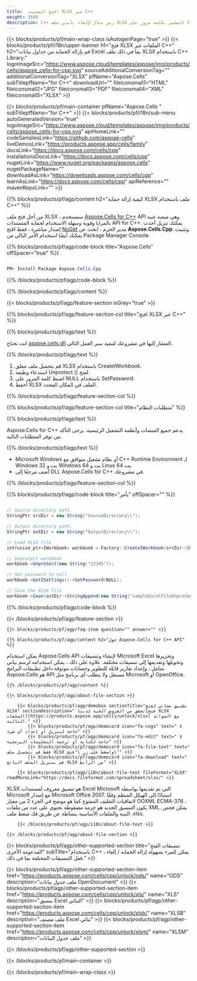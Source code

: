 ```yaml
---
title:  افتح المستند XLSX عبر C++
weight: 3680
description: C++ رمز مثال لإلغاء تأمين ملف XLSX المحمي بكلمة مرور على C++ بيئة وقت التشغيل لـ Windows 32 بت و Windows 64 بت و Linux 64 بت.
---
```

{{< blocks/products/pf/main-wrap-class isAutogenPage="true" >}}
{{< blocks/products/pf/i18n/upper-banner h1="فتح XLSX الملفات عبر C++" h2="قم بإزالة الحماية من جداول بيانات Excel بما في ذلك ملف XLSX باستخدام C++ Library." logoImageSrc="https://www.aspose.cloud/templates/aspose/img/products/cells/aspose_cells-for-cpp.svg" sourceAdditionalConversionTag="" additionalConversionTag="XLSX" pfName="Aspose.Cells" subTitlepfName="for C++" downloadUrl="" fileiconsmall1="HTML" fileiconsmall2="JPG" fileiconsmall3="PDF" fileiconsmall4="XML" fileiconsmall5="XLSX" >}}

{{< blocks/products/pf/main-container pfName="Aspose.Cells " subTitlepfName="for C++" >}}
{{< blocks/products/pf/i18n/sub-menu autoGeneratedVersion="true" logoImageSrc="https://www.aspose.cloud/templates/aspose/img/products/cells/aspose_cells-for-cpp.svg" apiHomeLink="" codeSamplesLink="https://github.com/aspose-cells" liveDemosLink="https://products.aspose.app/cells/family" docsLink="https://docs.aspose.com/cells/cpp" installationsDocsLink="https://docs.aspose.com/cells/cpp" nugetLink="https://www.nuget.org/packages/aspose.cells" nugetPackageName="" downloadAsLink="https://downloads.aspose.com/cells/cpp" learnAsLink="https://docs.aspose.com/cells/cpp" apiReference="" mavenRepoLink="" >}}

{{% blocks/products/pf/agp/content h2="كيفية إزالة حماية XLSX ملف باستخدام C++" %}}

 من أجل فتح ملف XLSX ، سنستخدم
 [Aspose.Cells for C++](https://products.aspose.com/cells/cpp) 
 API وهي منصة غنية بالمزايا وقوية وسهلة الاستخدام لحماية المستندات API for C++. يمكنك تنزيل أحدث إصدار مباشرة ، فقط افتح
 [NuGet](https://www.nuget.org/packages/aspose.cells) 
 مدير الحزم ، ابحث عن
 **Aspose.Cells.Cpp** 
 وتثبيت. يمكنك أيضًا استخدام الأمر التالي من Package Manager Console.

{{% blocks/products/pf/agp/code-block title="Aspose.Cells" offSpacer="true" %}}

```cs

PM> Install-Package Aspose.Cells.Cpp

```

{{% /blocks/products/pf/agp/code-block %}}

{{% /blocks/products/pf/agp/content %}}

{{< blocks/products/pf/agp/feature-section isGrey="true" >}}

{{% blocks/products/pf/agp/feature-section-col title="افتح XLSX عبر C++" %}}

{{% blocks/products/pf/agp/text %}}

 انت تحتاج
 [aspose.cells.dll](https://downloads.aspose.com/cells/cpp) 
 المشار إليها في مشروعك لتنفيذ سير العمل التالي.

{{% /blocks/products/pf/agp/text %}}

1.  قم بتحميل ملف مغلق XLSX باستخدام CreateIWorkbook.
1.  استدعاء وظيفة Unprotect () لفتح.
1.  اضبط كلمة المرور على NULL باستخدام SetPassword.
1.  احفظ XLSX الملف في المكان المحدد.

{{% /blocks/products/pf/agp/feature-section-col %}}

{{% blocks/products/pf/agp/feature-section-col title="متطلبات النظام" %}}

{{% blocks/products/pf/agp/text %}}

 Aspose.Cells for C++ يدعم جميع المنصات وأنظمة التشغيل الرئيسية. يرجى التأكد من توفر المتطلبات التالية.

{{% /blocks/products/pf/agp/text %}}

-  Microsoft Windows أو نظام تشغيل متوافق مع C++ Runtime Environment لـ Windows 32 بت و Windows 64 بت و Linux 64 بت.
-  أضف مرجعًا إلى DLL Aspose.Cells for C++ في مشروعك.

{{% /blocks/products/pf/agp/feature-section-col %}}

{{% blocks/products/pf/agp/code-block title="يأمر" offSpacer="" %}}

```cs

// Source directory path.
StringPtr srcDir = new String("SourceDirectory\\");

// Output directory path.
StringPtr outDir = new String("OutputDirectory\\");

// Load XLSX file
intrusive_ptr<IWorkbook> workbook = Factory::CreateIWorkbook(srcDir->StringAppend(new String("sampleExcelFileProtected.xlsx")));

// Unprotect workbook
workbook->Unprotect(new String("12345"));

// Set password to null
workbook->GetISettings()->SetPassword(NULL);

// Save the XLSX file
workbook->Save(outDir->StringAppend(new String("sampleExcelFileUnprotected_out.xlsx")));

```

{{% /blocks/products/pf/agp/code-block %}}

{{< /blocks/products/pf/agp/feature-section >}}

    {{< blocks/products/pf/agp/faq-item question="" answer="" >}}
 

<!-- aboutfile Starts -->

    {{% blocks/products/pf/agp/content h2="حول Aspose.Cells for C++ API" %}}

 يمكن استخدام Aspose.Cells API لإنشاء وتنسيقات Microsoft Excel وتحريرها وتحويلها وتقديمها إلى تنسيقات مختلفة. علاوة على ذلك ، يمكن استخدامه لرسم بياني شامل ، وإعداد تقارير قابلة للتطوير وحسابات موثوقة داخل تطبيقات البرامج. Aspose.Cells هو API مستقل ولا يتطلب أي برنامج مثل Microsoft أو OpenOffice.



    {{% /blocks/products/pf/agp/content %}}

    {{< blocks/products/pf/agp/about-file-section >}}

        {{< blocks/products/pf/agp/demobox sectionTitle="تطبيق مجاني لفتح XLSX" sectionDescription=" تحقق من العروض الحية لدينا[فتح XLSX الملفات](https://products.aspose.app/cells/unlock/xlsx) مع الفوائد التالية." >}}
            {{< blocks/products/pf/agp/democard icon="fa-cogs" text=" لا حاجة لتنزيل أو إعداد أي شيء" >}}
            {{< blocks/products/pf/agp/democard icon="fa-edit" text=" لا حاجة لكتابة أو ترجمة التعليمات البرمجية" >}}
            {{< blocks/products/pf/agp/democard icon="fa-file-text" text=" فقط قم بتحميل ملف XLSX واضغط على زر \"فتح\"" >}}
            {{< blocks/products/pf/agp/democard icon="fa-download" text=" قم بتنزيل الملف الناتج XLSX من الرابط" >}}

        {{< blocks/products/pf/agp/i18n/about-file-text fileFormat="XLSX" readMoreLink="https://docs.fileformat.com/spreadsheet/xlsx/" >}}
XLSX هو تنسيق معروف لمستندات Excel Microsoft التي تم تقديمها بواسطة Microsoft مع إصدار Microsoft Office 2007. استنادًا إلى الهيكل المنظم وفقًا لاتفاقيات التغليف المفتوح كما هو موضح في الجزء 2 من معيار OOXML ECMA-376 ، يكون التنسيق الجديد هو حزمة مضغوطة تحتوي على عدد من ملفات XML. يمكن فحص البنية والملفات الأساسية ببساطة عن طريق فك ضغط ملف .xlsx.

        {{< /blocks/products/pf/agp/i18n/about-file-text >}}

    {{< /blocks/products/pf/agp/about-file-section >}}

<!-- aboutfile Ends -->

{{< blocks/products/pf/agp/other-supported-section title="تنسيقات الفتح المدعومة الأخرى" subTitle="باستخدام C++ ، يمكن للمرء بسهولة إزالة الحماية / إلغاء قفل التنسيقات المختلفة بما في ذلك." >}}

{{< blocks/products/pf/agp/other-supported-section-item href="https://products.aspose.com/cells/cpp/unlock/ods/" name="ODS" description="ملف جدول بيانات OpenDocument" >}}
{{< blocks/products/pf/agp/other-supported-section-item href="https://products.aspose.com/cells/cpp/unlock/xls/" name="XLS" description="تنسيق Excel الثنائي" >}}
{{< blocks/products/pf/agp/other-supported-section-item href="https://products.aspose.com/cells/cpp/unlock/xlsb/" name="XLSB" description="ملف مصنف Excel ثنائي" >}}
{{< blocks/products/pf/agp/other-supported-section-item href="https://products.aspose.com/cells/cpp/unlock/xlsm/" name="XLSM" description="ملف جدول البيانات" >}}

{{< /blocks/products/pf/agp/other-supported-section >}}

{{< /blocks/products/pf/main-container >}}
    
{{< /blocks/products/pf/main-wrap-class >}}
